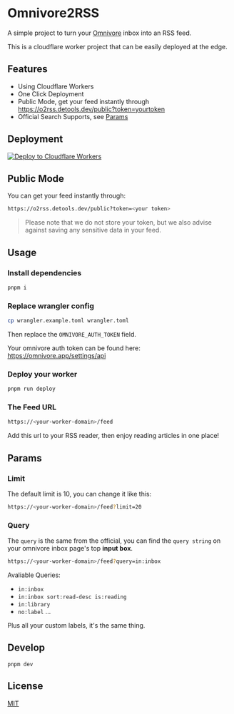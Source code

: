 # Omnivore2RSS

A simple project to turn your [Omnivore](https://omnivore.app/) inbox into an RSS feed.

This is a cloudflare worker project that can be easily deployed at the edge.

## Features
- Using Cloudflare Workers
- One Click Deployment
- Public Mode, get your feed instantly through <https://o2rss.detools.dev/public?token=yourtoken>
- Official Search Supports, see [Params](#params)

## Deployment

[![Deploy to Cloudflare Workers](https://deploy.workers.cloudflare.com/button)](https://deploy.workers.cloudflare.com/?url=https://github.com/savokiss/omnivore2rss)

## Public Mode

You can get your feed instantly through:

```bash
https://o2rss.detools.dev/public?token=<your token>
```

> Please note that we do not store your token, but we also advise against saving any sensitive data in your feed.


## Usage
### Install dependencies

```bash
pnpm i
```

### Replace wrangler config

```bash
cp wrangler.example.toml wrangler.toml
```

Then replace the `OMNIVORE_AUTH_TOKEN` field.

Your omnivore auth token can be found here: <https://omnivore.app/settings/api>

### Deploy your worker

```bash
pnpm run deploy
```

### The Feed URL

```bash
https://<your-worker-domain>/feed
```

Add this url to your RSS reader, then enjoy reading articles in one place!

## Params

### Limit
The default limit is 10, you can change it like this:

```bash
https://<your-worker-domain>/feed?limit=20
```

### Query
The `query` is the same from the official, you can find the `query string` on your omnivore inbox page's top **input box**.

```bash
https://<your-worker-domain>/feed?query=in:inbox
```

Avaliable Queries:

- `in:inbox`
- `in:inbox sort:read-desc is:reading`
- `in:library`
- `no:label`
...

Plus all your custom labels, it's the same thing.

## Develop
```
pnpm dev
```

## License

[MIT](https://choosealicense.com/licenses/mit/)
